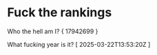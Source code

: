 # Fuck the rankings

Who the hell am I?
{ 17942699 }

What fucking year is it?
[ 2025-03-22T13:53:20Z ]
